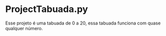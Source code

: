 # ProjectTabuada.py
Esse projeto é uma tabuada de 0 a 20, essa tabuada funciona com quase qualquer número.
